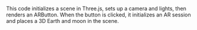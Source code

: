 This code initializes a scene in Three.js, sets up a camera and lights, then renders an ARButton. When the button is clicked, it initializes an AR session and places a 3D Earth and moon in the scene.